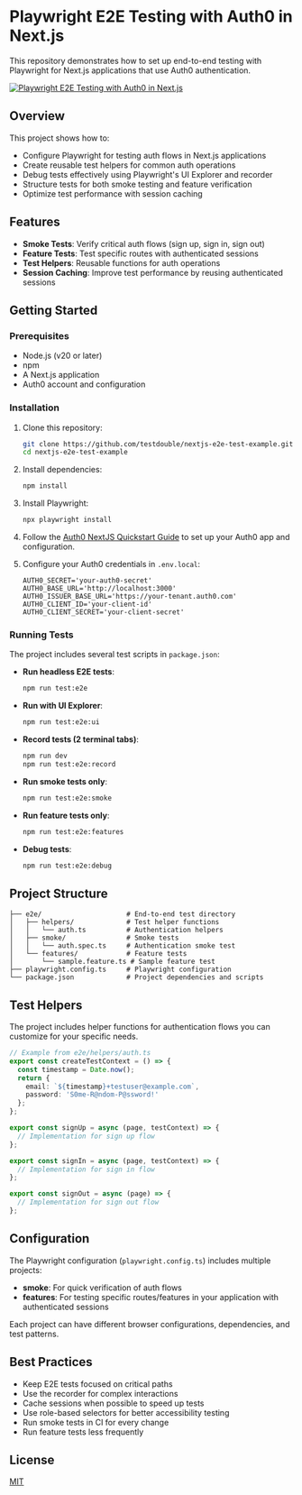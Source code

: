 # Playwright E2E Testing with Auth0 in Next.js

This repository demonstrates how to set up end-to-end testing with Playwright for Next.js applications that use Auth0 authentication.

[![Playwright E2E Testing with Auth0 in Next.js](https://img.youtube.com/vi/xl3PLnENz8g/0.jpg)](https://www.youtube.com/watch?v=xl3PLnENz8g)

## Overview

This project shows how to:

- Configure Playwright for testing auth flows in Next.js applications
- Create reusable test helpers for common auth operations
- Debug tests effectively using Playwright's UI Explorer and recorder
- Structure tests for both smoke testing and feature verification
- Optimize test performance with session caching

## Features

- **Smoke Tests**: Verify critical auth flows (sign up, sign in, sign out)
- **Feature Tests**: Test specific routes with authenticated sessions
- **Test Helpers**: Reusable functions for auth operations
- **Session Caching**: Improve test performance by reusing authenticated sessions

## Getting Started

### Prerequisites

- Node.js (v20 or later)
- npm
- A Next.js application
- Auth0 account and configuration

### Installation

1. Clone this repository:
   ```bash
   git clone https://github.com/testdouble/nextjs-e2e-test-example.git
   cd nextjs-e2e-test-example
   ```

1. Install dependencies:
   ```bash
   npm install
   ```

1. Install Playwright:
   ```bash
   npx playwright install
   ```

1. Follow the [Auth0 NextJS Quickstart Guide](https://auth0.com/docs/quickstart/webapp/nextjs) to set up your Auth0 app and configuration.

1. Configure your Auth0 credentials in `.env.local`:
   ```
   AUTH0_SECRET='your-auth0-secret'
   AUTH0_BASE_URL='http://localhost:3000'
   AUTH0_ISSUER_BASE_URL='https://your-tenant.auth0.com'
   AUTH0_CLIENT_ID='your-client-id'
   AUTH0_CLIENT_SECRET='your-client-secret'
   ```

### Running Tests

The project includes several test scripts in `package.json`:

- **Run headless E2E tests**:
  ```bash
  npm run test:e2e
  ```

- **Run with UI Explorer**:
  ```bash
  npm run test:e2e:ui
  ```

- **Record tests (2 terminal tabs)**:
  ```bash
  npm run dev
  npm run test:e2e:record
  ```

- **Run smoke tests only**:
  ```bash
  npm run test:e2e:smoke
  ```

- **Run feature tests only**:
  ```bash
  npm run test:e2e:features
  ```

- **Debug tests**:
  ```bash
  npm run test:e2e:debug
  ```

## Project Structure

```
├── e2e/                     # End-to-end test directory
│   ├── helpers/             # Test helper functions
│   │   └── auth.ts          # Authentication helpers
│   ├── smoke/               # Smoke tests
│   │   └── auth.spec.ts     # Authentication smoke test
│   └── features/            # Feature tests
│       └── sample.feature.ts # Sample feature test
├── playwright.config.ts     # Playwright configuration
└── package.json             # Project dependencies and scripts
```

## Test Helpers

The project includes helper functions for authentication flows you can customize for your specific needs.

```typescript
// Example from e2e/helpers/auth.ts
export const createTestContext = () => {
  const timestamp = Date.now();
  return {
    email: `${timestamp}+testuser@example.com`,
    password: 'S0me-R@ndom-P@ssword!'
  };
};

export const signUp = async (page, testContext) => {
  // Implementation for sign up flow
};

export const signIn = async (page, testContext) => {
  // Implementation for sign in flow
};

export const signOut = async (page) => {
  // Implementation for sign out flow
};
```

## Configuration

The Playwright configuration (`playwright.config.ts`) includes multiple projects:

- **smoke**: For quick verification of auth flows
- **features**: For testing specific routes/features in your application with authenticated sessions

Each project can have different browser configurations, dependencies, and test patterns.

## Best Practices

- Keep E2E tests focused on critical paths
- Use the recorder for complex interactions
- Cache sessions when possible to speed up tests
- Use role-based selectors for better accessibility testing
- Run smoke tests in CI for every change
- Run feature tests less frequently

## License

[MIT](LICENSE)
